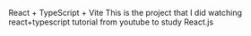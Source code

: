 React + TypeScript + Vite
This is the project that I did watching react+typescript tutorial from youtube to study React.js 
